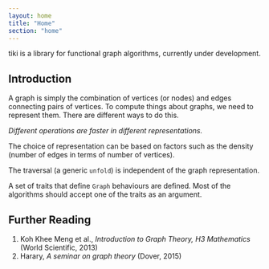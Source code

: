 ```yaml
---
layout: home
title: "Home"
section: "home"
---
```


tiki is a library for functional graph algorithms, currently under development.


## Introduction

A graph is simply the combination of vertices (or nodes) and edges connecting pairs of vertices.
To compute things about graphs, we need to represent them. There are different ways to do
this. 

_Different operations are faster in different representations._ 

The choice of representation can be based on factors such as the density (number of edges 
in terms of number of vertices).

The traversal (a generic `unfold`) is independent of the graph representation.

A set of traits that define `Graph` behaviours are defined. Most of the algorithms should
accept one of the traits as an argument. 


## Further Reading

1. Koh Khee Meng et al., _Introduction to Graph Theory, H3 Mathematics_ (World Scientific, 2013)
2. Harary, _A seminar on graph theory_ (Dover, 2015)
